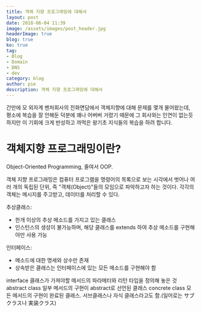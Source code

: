 ```yaml
---
title: 객체 지향 프로그래밍에 대해서
layout: post
date: 2018-06-04 11:39
image: /assets/images/post_header.jpg
headerImage: true
blog: true
ko: true
tag:
- Blog
- Domain
- DNS
- dev
category: blog
author: pie
description: 객체 지향 프로그래밍에 대해서
---
```


간만에 모 외자계 벤처회사의 전화면담에서 객체지향에 대해 문제를 몇개 물어왔는데, 
평소에 복습을 잘 안해둔 덕분에 꽤나 어버버 거렸기 때문에 그 회사와는 인연이 없는듯 하지만 
이 기회에 크게 반성하고 까먹은 왕기초 지식들의 복습을 하려 합니다.

# 객체지향 프로그래밍이란?
Object-Oriented Programming, 줄여서 OOP.

객체 지향 프로그래밍은 컴퓨터 프로그램을 명령어의 목록으로 보는 시각에서 벗어나 여러 개의 독립된 단위, 즉 "객체(Object)"들의 모임으로 파악하고자 하는 것이다. 
각각의 객체는 메시지를 주고받고, 데이터를 처리할 수 있다. 

추상클래스:
- 한개 이상의 추상 메소드를 가지고 있는 클래스
- 인스턴스의 생성이 불가능하며, 해당 클래스를 extends 하여 추상 메소드를 구현해야만 사용 가능

인터페이스:
- 메소드에 대한 명세와 상수만 존재
- 상속받은 클래스는 인터페이스에 있는 모든 메소드를 구현해야 함


interface 클래스가 가져야할 메서드의  파라메터와 리턴 타입을 정의해 놓은 것
abstract class 일부 메서드의 구현이 abstract로 선언된 클래스
concrete class 모든 메서드의 구현이 완료된 클래스. 서브클래스나 자식 클래스라고도 함.(일어로는 サブクラス나 実装クラス)

